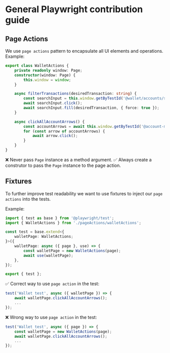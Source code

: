 # General Playwright contribution guide

## Page Actions

We use `page actions` pattern to encapsulate all UI elements and operations.
Example:

```typescript
export class WalletActions {
    private readonly window: Page;
    constructor(window: Page) {
        this.window = window;
    }

    async filterTransactions(desiredTransaction: string) {
        const searchInput = this.window.getByTestId('@wallet/accounts/search-icon');
        await searchInput.click();
        await searchInput.fill(desiredTransaction, { force: true });
    }

    async clickAllAccountArrows() {
        const accountArrows = await this.window.getByTestId('@account-menu/arrow').all();
        for (const arrow of accountArrows) {
            await arrow.click();
        }
    }
}
```

❌ Never pass `Page` instance as a method argument.
✅ Always create a construtor to pass the `Page` instance to the page action.

## Fixtures

To further improve test readability we want to use fixtures to inject our `page actions` into the tests.

Example:

```typescript
import { test as base } from '@playwright/test';
import { WalletActions } from './pageActions/walletActions';

const test = base.extend<{
    walletPage: WalletActions;
}>({
    walletPage: async ({ page }, use) => {
        const walletPage = new WalletActions(page);
        await use(walletPage);
    },
});

export { test };
```

✅ Correct way to use `page action` in the test:

```typescript
test('Wallet test', async ({ walletPage }) => {
    await walletPage.clickAllAccountArrows();
    ...
});
```

❌ Wrong way to use `page action` in the test:

```typescript
test('Wallet test', async ({ page }) => {
    const walletPage = new WalletActions(page);
    await walletPage.clickAllAccountArrows();
    ...
});
```
